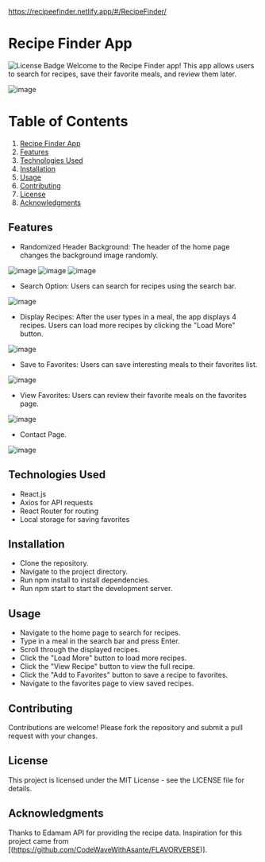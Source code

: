 https://recipeefinder.netlify.app/#/RecipeFinder/

# Recipe Finder App
![License Badge](https://img.shields.io/badge/license-MIT-brightgreen)
Welcome to the Recipe Finder app! This app allows users to search for recipes, save their favorite meals, and review them later.

![image](https://github.com/designs-by-kate/RecipeFinder/assets/146155569/17794f84-0795-4d56-a82f-55169396efe9)

# Table of Contents
1. [Recipe Finder App](#recipe-finder-app)
2. [Features](#features)
3. [Technologies Used](#technologies-used)
4. [Installation](#installation)
5. [Usage](#usage)
6. [Contributing](#contributing)
7. [License](#license)
8. [Acknowledgments](#acknowledgments)
    
## Features
- Randomized Header Background: The header of the home page changes the background image randomly.
  
![image](https://github.com/designs-by-kate/RecipeFinder/assets/146155569/5cdf261b-ab64-4cfa-af5f-c5c6b04e64ba)
![image](https://github.com/designs-by-kate/RecipeFinder/assets/146155569/f05b140c-8d83-4401-ad36-32c2b24e848f)
![image](https://github.com/designs-by-kate/RecipeFinder/assets/146155569/3d72e5a7-8350-4f7a-ad47-127a170183e8)


- Search Option: Users can search for recipes using the search bar.
  
![image](https://github.com/designs-by-kate/RecipeFinder/assets/146155569/baba869d-6027-460b-83d5-e0e3931c5be8)

- Display Recipes: After the user types in a meal, the app displays 4 recipes. Users can load more recipes by clicking the "Load More" button.
  
![image](https://github.com/designs-by-kate/RecipeFinder/assets/146155569/73b53520-5a4e-459d-9369-4246fc794f52)

- Save to Favorites: Users can save interesting meals to their favorites list.
  
![image](https://github.com/designs-by-kate/RecipeFinder/assets/146155569/66cd03d9-3e25-4dc3-8506-fbc0743d1d82)

- View Favorites: Users can review their favorite meals on the favorites page.

![image](https://github.com/designs-by-kate/RecipeFinder/assets/146155569/7256cd6e-5369-41db-a1d4-df70ba3bf0b6)

- Contact Page.

![image](https://github.com/designs-by-kate/RecipeFinder/assets/146155569/e25f44a6-2160-43df-8f57-96d967a3af9a)


## Technologies Used
- React.js
- Axios for API requests
- React Router for routing
- Local storage for saving favorites

## Installation
- Clone the repository.
- Navigate to the project directory.
- Run npm install to install dependencies.
- Run npm start to start the development server.


## Usage
- Navigate to the home page to search for recipes.
- Type in a meal in the search bar and press Enter.
- Scroll through the displayed recipes.
- Click the "Load More" button to load more recipes.
- Click the "View Recipe" button to view the full recipe.
- Click the "Add to Favorites" button to save a recipe to favorites.
- Navigate to the favorites page to view saved recipes.

## Contributing
Contributions are welcome! Please fork the repository and submit a pull request with your changes.

## License
This project is licensed under the MIT License - see the LICENSE file for details.

## Acknowledgments
Thanks to Edamam API for providing the recipe data.
Inspiration for this project came from [(https://github.com/CodeWaveWithAsante/FLAVORVERSE)].
